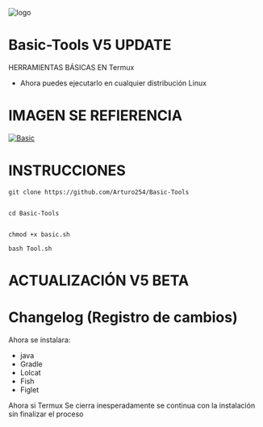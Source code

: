 ![logo](https://github.com/Arturo254/Basic-Tools/assets/87346871/51d2b33e-0ea3-47bf-87c5-bed0bbdcf1d6)



# Basic-Tools V5 UPDATE
HERRAMIENTAS BÁSICAS EN Termux 
* Ahora puedes ejecutarlo en cualquier distribución Linux 
# IMAGEN SE REFIERENCIA


<a href='https://postimg.cc/m1b9zp93' target='_blank'><img src='https://i.postimg.cc/QC7JzRxz/Basic.png' border='0' alt='Basic'/></a>


# INSTRUCCIONES 

```
git clone https://github.com/Arturo254/Basic-Tools


cd Basic-Tools 


chmod +x basic.sh 

bash Tool.sh 
```

# ACTUALIZACIÓN V5 BETA
 

 # Changelog (Registro de cambios)

 Ahora se instalara:
 <ul>

  <li>java</li>
  <li>Gradle</li>
  <li>Lolcat</li>
  <li>Fish</li>
  <li>Figlet</li>
 </ul>

Ahora si Termux Se cierra inesperadamente se continua con la instalación sin finalizar el proceso



